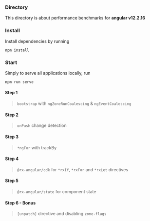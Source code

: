 ### Directory

This directory is about performance benchmarks for **angular v12.2.16**

### Install
Install dependencies by running

```
npm install
```

### Start

Simply to serve all applications locally, run

```
npm run serve
```

#### Step 1

> `bootstrap` with `ngZoneRunCoalescing` & `ngEventCoalescing`

#### Step 2

> `onPush` change detection

#### Step 3

> `*ngFor` with trackBy

#### Step 4

> `@rx-angular/cdk` for `*rxIf`, `*rxFor` and `*rxLet` directives

#### Step 5

> `@rx-angular/state` for component state

#### Step 6 - Bonus

> `[unpatch]` directive and disabling `zone-flags`

